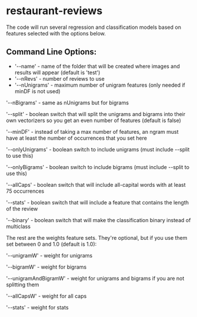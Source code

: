 # restaurant-reviews

The code will run several regression and classification models based on features selected with the options below.

## Command Line Options: 

* '--name' - name of the folder that will be created where images and results will appear (default is 'test')
* '--nRevs' - number of reviews to use
* '--nUnigrams'  - maximum number of unigram features (only needed if minDF is not used)

'--nBigrams' - same as nUnigrams but for bigrams

'--split' - boolean switch that will split the unigrams and bigrams into their own vectorizers so you get an even number of features (default is false)

'--minDF' - instead of taking a max number of features, an ngram must have at least the number of occurrences that you set here

'--onlyUnigrams' - boolean switch to include unigrams (must include --split to use this)

'--onlyBigrams' - boolean switch to include bigrams (must include --split to use this)

'--allCaps' - boolean switch that will include all-capital words with at least 75 occurrences

'--stats' - boolean switch that will include a feature that contains the length of the review

'--binary' - boolean switch that will make the classification binary instead of multiclass


The rest are the weights feature sets. They're optional, but if you use them set between 0 and 1.0 (default is 1.0):

'--unigramW' - weight for unigrams

'--bigramW' - weight for bigrams

'--unigramAndBigramW' - weight for unigrams and bigrams if you are not splitting them

'--allCapsW' - weight for all caps

'--stats' - weight for stats
